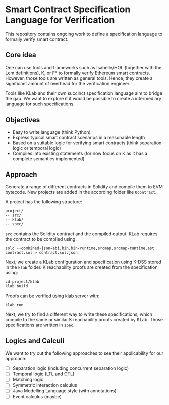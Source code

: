 # Smart Contract Specification Language for Verification

This repository contains ongoing work to define a specification language to formally verify smart contract.

## Core idea

One can use tools and frameworks such as Isabelle/HOL (together with the Lem definitions), K, or F* to formally verify Ethereum smart contracts. However, those tools are written as general tools. Hence, they create a significant amount of overhead for the verification engineer.

Tools like KLab and their own succinct specification language aim to bridge the gap. We want to explore if it would be possible to create a intermediary language for such specifications.

## Objectives

- Easy to write language (think Python)
- Express typical smart contract scenarios in a reasonable length
- Based on a suitable logic for verifying smart contracts (think separation logic or temporal logic)
- Compiles into existing statements (for now focus on K as it has a complete semantics implemented)

## Approach

Generate a range of different contracts in Solidity and compile them to EVM bytecode. New projects are added in the according folder like `Ocontract`.

A project has the following structure:
```
project/
-- src/
-- klab/
-- spec/
```

`src` contains the Solidity contract and the compiled output. KLab requires the contract to be compiled using:

```
solc --combined-json=abi,bin,bin-runtime,srcmap,srcmap-runtime,ast contract.sol > contract.sol.json
```

Next, we create a KLab configuration and specification using K-DSS stored in the `klab` folder. K reachability proofs are created from the specification using:

```
cd project/klab
klab build
```

Proofs can be verified using klab server with:
```
klab run
```

Next, we try to find a different way to write these specifications, which compile to the same or similar K reachability proofs created by KLab. Those specifications are written in `spec`.

## Logics and Calculi

We want to try out the following approaches to see their applicability for our approach:

- [ ] Separation logic (including concurrent separation logic)
- [ ] Temporal logic (LTL and CTL)
- [ ] Matching logic
- [ ] Symmetric interaction calculus
- [ ] Java Modelling Language style (with annotations)
- [ ] Event calculus (maybe)